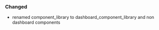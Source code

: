 ### Changed

- renamed component_library to dashboard_component_library and non dashboard components

